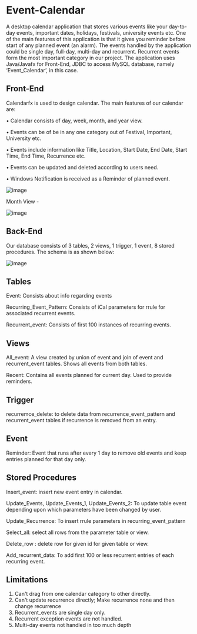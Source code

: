 # Event-Calendar

A desktop calendar application that stores various events like your day-to-day events, important dates,
holidays, festivals, university events etc. One of the main features of this application is that it gives you 
reminder before start of any planned event (an alarm). The events handled by the application could be 
single day, full-day, multi-day and recurrent. Recurrent events form the most important category in our 
project. The application uses Java/Javafx for Front-End, JDBC to access MySQL database, namely 
‘Event_Calendar’, in this case.

## Front-End

Calendarfx is used to design calendar. The main features of our calendar are:

• Calendar consists of day, week, month, and year view.

• Events can be of be in any one category out of Festival, Important, University etc.

• Events include information like Title, Location, Start Date, End Date, Start Time, End Time, 
Recurrence etc.

• Events can be updated and deleted according to users need.

• Windows Notification is received as a Reminder of planned event.

![image](https://user-images.githubusercontent.com/82465969/148736916-abbfc06e-dc42-45ce-819a-9e77349f8feb.png)

Month View - 

![image](https://user-images.githubusercontent.com/82465969/148737052-6f88d8fb-b02b-4d83-bf60-35e7bc4fb02d.png)

## Back-End

Our database consists of 3 tables, 2 views, 1 trigger, 1 event, 8 stored procedures.
The schema is as shown below: 

![image](https://user-images.githubusercontent.com/82465969/148737170-97c940d8-3da1-4cbc-9a3d-8d6aa943c96b.png)

## Tables 

Event: Consists about info regarding events

Recurring_Event_Pattern: Consists of iCal parameters for rrule for associated recurrent events.

Recurrent_event: Consists of first 100 instances of recurring events.

## Views 

All_event: A view created by union of event and join of event and recurrent_event tables. Shows all 
events from both tables.

Recent: Contains all events planned for current day. Used to provide reminders. 

## Trigger

recurremce_delete: to delete data from recurrence_event_pattern and recurrent_event tables if recurrence 
is removed from an entry.

## Event 

Reminder: Event that runs after every 1 day to remove old events and keep entries planned for that day
only.

## Stored Procedures 

Insert_event: insert new event entry in calendar.

Update_Events, Update_Events_1, Update_Events_2: To update table event depending upon which 
parameters have been changed by user.

Update_Recurrence: To insert rrule parameters in recurring_event_pattern

Select_all: select all rows from the parameter table or view.

Delete_row : delete row for given id for given table or view.

Add_recurrent_data: To add first 100 or less recurrent entries of each recurring event.

## Limitations 

1) Can't drag from one calendar category to other directly.
2) Can't update recurrence directly; Make recurrence none and then change recurrence
3) Recurrent_events are single day only.
4) Recurrent exception events are not handled.
5) Multi-day events not handled in too much depth
